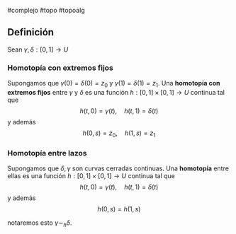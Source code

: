 #complejo #topo #topoalg 
## Definición

Sean $\gamma, \delta :[0,1]\to U$
### Homotopía con extremos fijos

Supongamos que $\gamma(0)=\delta(0)=z_{0}$ y $\gamma(1)=\delta(1)=z_{1}$. Una **homotopía con extremos fijos** entre $\gamma$ y $\delta$ es una función
$h:[0,1]\times[0,1]\to U$ continua tal que
$$
h(t,0)=\gamma(t), \quad h(t,1)=\delta(t)
$$
y además
$$
h(0,s)=z_{0}, \quad h(1,s)=z_{1}
$$

### Homotopía entre lazos

Supongamos que $\delta, \gamma$ son curvas cerradas continuas. Una **homotopía** entre ellas es una función $h:[0,1]\times[0,1]\to U$ continua tal que
$$
h(t,0)=\gamma(t), \quad h(t,1)=\delta(t)
$$
y además
$$
h(0,s)=h(1,s)
$$

notaremos esto $\gamma \sim_{h} \delta$.